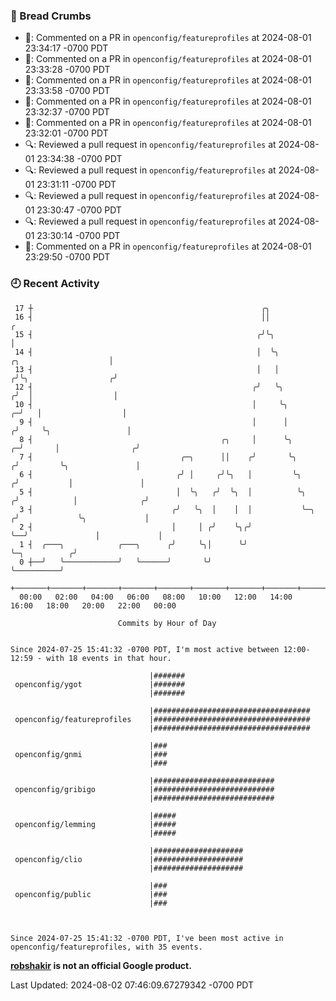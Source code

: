 ### 🍞 Bread Crumbs

 * 💬: Commented on a PR in  `openconfig/featureprofiles` at 2024-08-01 23:34:17 -0700 PDT
 * 💬: Commented on a PR in  `openconfig/featureprofiles` at 2024-08-01 23:33:28 -0700 PDT
 * 💬: Commented on a PR in  `openconfig/featureprofiles` at 2024-08-01 23:33:58 -0700 PDT
 * 💬: Commented on a PR in  `openconfig/featureprofiles` at 2024-08-01 23:32:37 -0700 PDT
 * 💬: Commented on a PR in  `openconfig/featureprofiles` at 2024-08-01 23:32:01 -0700 PDT
 * 🔍: Reviewed a pull request in  `openconfig/featureprofiles` at 2024-08-01 23:34:38 -0700 PDT
 * 🔍: Reviewed a pull request in  `openconfig/featureprofiles` at 2024-08-01 23:31:11 -0700 PDT
 * 🔍: Reviewed a pull request in  `openconfig/featureprofiles` at 2024-08-01 23:30:47 -0700 PDT
 * 🔍: Reviewed a pull request in  `openconfig/featureprofiles` at 2024-08-01 23:30:14 -0700 PDT
 * 💬: Commented on a PR in  `openconfig/featureprofiles` at 2024-08-01 23:29:50 -0700 PDT

### 🕘 Recent Activity
```
 17 ┼                                                   ╭╮
 16 ┤                                                   ││                                             ╭
 15 ┤                                                  ╭╯╰╮                                            │
 14 ┤                                                  │  ╰╮                     ╭╮                    │
 13 ┤                                                  │   │                    ╭╯╰╮                  ╭╯
 12 ┤                                                 ╭╯   ╰╮                  ╭╯  │                  │
 10 ┤                                                 │     ╰╮               ╭─╯   │                  │
  9 ┤                                                 │      │              ╭╯     ╰╮                 │
  8 ┤                                          ╭╮     │      ╰╮           ╭─╯       │                ╭╯
  7 ┤                                 ╭─╮      ││    ╭╯       ╰╮         ╭╯         ╰╮               │
  6 ┤                                ╭╯ │     ╭╯╰╮   │         ╰╮       ╭╯           │               │
  5 ┤                                │  ╰╮   ╭╯  ╰╮  │          ╰╮     ╭╯            │              ╭╯
  3 ┤                               ╭╯   ╰╮  │    │  │           ╰─╮  ╭╯             ╰╮             │
  2 ┤                               │     │ ╭╯    ╰╮╭╯             ╰──╯               │             │
  1 ┤  ╭───╮            ╭───╮      ╭╯     ╰╮│      ╰╯                                 ╰─╮          ╭╯
  0 ┼──╯   ╰────────────╯   ╰──────╯       ╰╯                                           ╰──────────╯
    +───────+───────+───────+───────+───────+───────+───────+───────+───────+───────+───────+───────+────
  00:00   02:00   04:00   06:00   08:00   10:00   12:00   14:00   16:00   18:00   20:00   22:00   00:00   

						Commits by Hour of Day


Since 2024-07-25 15:41:32 -0700 PDT, I'm most active between 12:00-12:59 - with 18 events in that hour.

```



```
                               |#######
 openconfig/ygot               |#######
                               |#######

                               |###################################
 openconfig/featureprofiles    |###################################
                               |###################################

                               |###
 openconfig/gnmi               |###
                               |###

                               |###########################
 openconfig/gribigo            |###########################
                               |###########################

                               |#####
 openconfig/lemming            |#####
                               |#####

                               |####################
 openconfig/clio               |####################
                               |####################

                               |###
 openconfig/public             |###
                               |###



Since 2024-07-25 15:41:32 -0700 PDT, I've been most active in openconfig/featureprofiles, with 35 events.

```
**[robshakir](mailto:robjs@google.com) is not an official Google product.**  


Last Updated: 2024-08-02 07:46:09.67279342 -0700 PDT
